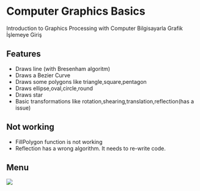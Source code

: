 # Computer Graphics Basics
Introduction to Graphics Processing with Computer
Bilgisayarla Grafik İşlemeye Giriş

## Features
- Draws line (with Bresenham algoritm)
- Draws a Bezier Curve
- Draws some polygons like triangle,square,pentagon
- Draws ellipse,oval,circle,round
- Draws star
- Basic transformations like rotation,shearing,translation,reflection(has a issue)

## Not working
- FillPolygon function is not working
- Reflection has a wrong algorithm. It needs to re-write code.

## Menu
<a href="#"><img src="https://i.hizliresim.com/Z5oJBg.png"></a>
